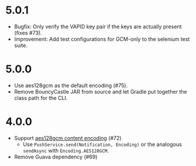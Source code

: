# 5.0.1

* Bugfix: Only verify the VAPID key pair if the keys are actually present (fixes #73).
* Improvement: Add test configurations for GCM-only to the selenium test suite.

# 5.0.0

* Use aes128gcm as the default encoding (#75).
* Remove BouncyCastle JAR from source and let Gradle put together the class path for the CLI.

# 4.0.0

* Support [aes128gcm content encoding](https://tools.ietf.org/html/draft-ietf-httpbis-encryption-encoding-09#section-2) (#72)
  * Use `PushService.send(Notification, Encoding)` or the analogous `sendAsync` with `Encoding.AES128GCM`.
* Remove Guava dependency (#69)

